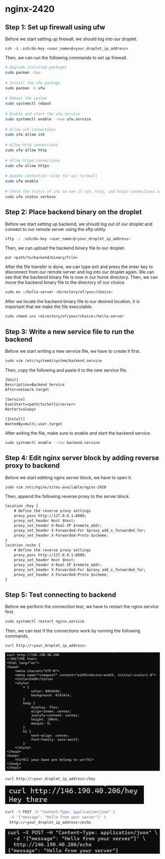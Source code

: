 # nginx-2420

## Step 1: Set up firewall using ufw

Before we start setting up firewall, we should log into our droplet.

```
ssh -i .ssh/do-key <user_name>@<your_droplet_ip_address>
```

Then, we can run the following commands to set up firewall.

```bash
# Upgrade installed packages
sudo pacman -Syu

# Install the ufw package
sudo pacman -S ufw

# Reboot the system
sudo systemctl reboot

# Enable and start the ufw.service
sudo systemctl enable --now ufw.service

# Allow ssh connections
sudo ufw allow ssh

# Allow http connections
sudo ufw allow http

# Allow https connections
sudo ufw allow https

# Update connection rules for our firewall
sudo ufw enable

# Check the status of ufw to see if ssh, http, and https connections are all allowed
sudo ufw status verbose
```

## Step 2: Place backend binary on the droplet

Before we start setting up backend, we should log out of our droplet and connect to our remote server using the sftp utility. 

```bash
sftp -i .ssh/do-key <user_name>@<your_droplet_ip_address>
```

Then, we can upload the backend binary file to our droplet.

```
put <path/to/backend/binary/file>
```

After the file transfer is done, we can type exit and press the enter key to disconnect from our remote server and log into our droplet again. We can see that the backend binary file is now in our home directory. Then, we can move the backend binary file to the directory of our choice.

```bash
sudo mv ~/hello-server <directory/of/your/choice>
```

After we locate the backend binary file to our desired location, it is important that we make the file executable.

```bash
sudo chmod u+x <directory/of/your/choice>/hello-server
```

## Step 3: Write a new service file to run the backend

Before we start writing a new service file, we have to create it first.

```bash
sudo vim /etc/systemd/system/backend.service
```

Then, copy the following and paste it to the new service file.

```
[Unit]
Description=Backend Service
After=network.target

[Service]
ExecStart=<path/to/hello/server>
Restart=always

[Install]
WantedBy=multi-user.target
```

After exiting the file, make sure to enable and start the backend service.

```bash
sudo systemctl enable --now backend.service
```

## Step 4: Edit nginx server block by adding reverse proxy to backend

Before we start editting nginx server block, we have to open it.

```bash
sudo vim /etc/nginx/sites-available/nginx-2420
```

Then, append the following reverse proxy to the server block.

```
location /hey {
    # Define the reverse proxy settings
    proxy_pass http://127.0.0.1:8080;
    proxy_set_header Host $host;
    proxy_set_header X-Real-IP $remote_addr;
    proxy_set_header X-Forwarded-For $proxy_add_x_forwarded_for;
    proxy_set_header X-Forwarded-Proto $scheme;
}
location /echo {
    # Define the reverse proxy settings
    proxy_pass http://127.0.0.1:8080;
    proxy_set_header Host $host;
    proxy_set_header X-Real-IP $remote_addr;
    proxy_set_header X-Forwarded-For $proxy_add_x_forwarded_for;
    proxy_set_header X-Forwarded-Proto $scheme;
}
```

## Step 5: Test connecting to backend

Before we perform the connection test, we have to restart the nginx service first.

```bash
sudo systemctl restart nginx.service
```

Then, we can test if the connections work by running the following commands.

```bash
curl http://<your_droplet_ip_address>
```

![img1](https://github.com/AndrewHsu0730/nginx-2420/blob/main/Screenshot_1.png)

```bash
curl http://<your_droplet_ip_address>/hey
```

![img1](https://github.com/AndrewHsu0730/nginx-2420/blob/main/Screenshot_2.png)

```bash
curl -X POST -H "Content-Type: application/json" \
  -d '{"message": "Hello from your server"}' \
  http://<your_droplet_ip_address>/echo
```

![img1](https://github.com/AndrewHsu0730/nginx-2420/blob/main/Screenshot_3.png)
